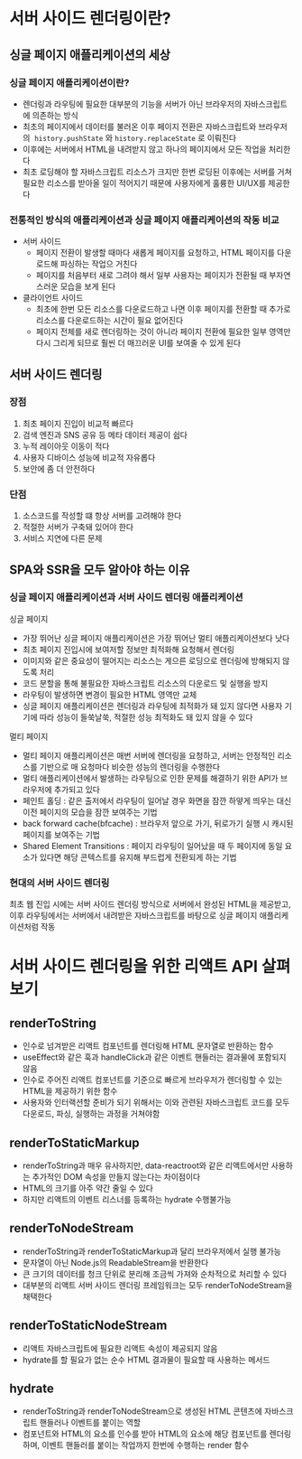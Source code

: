 # 서버 사이드 렌더링이란?

## 싱글 페이지 애플리케이션의 세상

### 싱글 페이지 애플리케이션이란?

- 렌더링과 라우팅에 필요한 대부분의 기능을 서버가 아닌 브라우저의 자바스크립트에 의존하는 방식
- 최초의 페이지에서 데이터를 불러온 이후 페이지 전환은 자바스크립트와 브라우저의  `history.pushState` 와 `history.replaceState` 로 이뤄진다
- 이후에는 서버에서 HTML을 내려받지 않고 하나의 페이지에서 모든 작업을 처리한다
- 최초 로딩해야 할 자바스크립트 리소스가 크지만 한번 로딩된 이후에는 서버를 거쳐 필요한 리소스를 받아올 일이 적어지기 때문에 사용자에게 훌륭한 UI/UX를 제공한다

### **전통적인 방식의 애플리케이션과 싱글 페이지 애플리케이션의 작동 비교**

- 서버 사이드
    - 페이지 전환이 발생할 때마다 새롭게 페이지를 요청하고, HTML 페이지를 다운로드해 파싱하는 작업으 거친다
    - 페이지를 처음부터 새로 그려야 해서 일부 사용자는 페이지가 전환될 때 부자연스러운 모습을 보게 된다
- 클라이언트 사이드
    - 최초에 한번 모든 리소스를 다운로드하고 나면 이후 페이지를 전환할 때 추가로 리소스를 다운로드하는 시간이 필요 없어진다
    - 페이지 전체를 새로 렌더링하는 것이 아니라 페이지 전환에 필요한 일부 영역만 다시 그리게 되므로 훨씬 더 매끄러운 UI를 보여줄 수 있게 된다

## 서버 사이드 렌더링

### 장점

1. 최초 페이지 진입이 비교적 빠르다
2. 검색 엔진과 SNS 공유 등 메타 데이터 제공이 쉽다
3. 누적 레이아웃 이동이 적다
4. 사용자 디바이스 성능에 비교적 자유롭다
5. 보안에 좀 더 안전하다

### 단점

1. 소스코드를 작성할 떄 항상 서버를 고려해야 한다
2. 적절한 서버가 구축돼 있어야 한다
3. 서비스 지연에 다른 문제 

## **SPA와 SSR을 모두 알아야 하는 이유**

### **싱글 페이지 애플리케이션과 서버 사이드 렌더링 애플리케이션**

싱글 페이지

- 가장 뛰어난 싱글 페이지 애플리케이션은 가장 뛰어난 멀티 애플리케이션보다 낫다
- 최초 페이지 진입시에 보여저할 정보만 최적화해 요청해서 렌더링
- 이미지와 같은 중요성이 떨어지는 리소스는 게으른 로딩으로 렌더링에 방해되지 않도록 처리
- 코드 분할을 통해 불필요한 자바스크립트 리소스의 다운로드 및 실행을 방지
- 라우팅이 발생하면 변경이 필요한 HTML 영역만 교체
- 싱글 페이지 애플리케이션은 렌더링과 라우팅에 최적화가 돼 있지 않다면 사용자 기기에 따라 성능이 들쑥날쑥, 적절한 성능 최적화도 돼 있지 않을 수 있다

멀티 페이지

- 멀티 페이지 애플리케이션은 매번 서버에 렌더링을 요청하고, 서버는 안정적인 리소스를 기반으로 매 요청마다 비슷한 성능의 렌더링을 수행한다
- 멀티 애플리케이션에서 발생하는 라우팅으로 인한 문제를 해결하기 위한 API가 브라우저에 추가되고 있다
- 페인트 홀딩 : 같은 출저에서 라우팅이 일어날 경우 화면을 잠깐 하얗게 띄우는 대신 이전 페이지의 모습을 잠깐 보여주는 기법
- back forward cache(bfcache) : 브라우저 앞으로 가기, 뒤로가기 실행 시 캐시된 페이지를 보여주는 기법
- Shared Element Transitions : 페이지 라우팅이 일어났을 때 두 페이지에 동일 요소가 있다면 해당 콘텍스트를 유지해 부드럽게 전환되게 하는 기법

### **현대의 서버 사이드 렌더링**

최초 웹 진입 시에는 서버 사이드 렌더링 방식으로 서버에서 완성된 HTML을 제공받고, 이후 라우팅에서는 서버에서 내려받은 자바스크립트를 바탕으로 싱글 페이지 애플리케이션처럼 작동

# 서버 사이드 렌더링을 위한 리액트 API 살펴보기

## **renderToString**

- 인수로 넘겨받은 리액트 컴포넌트를 렌더링해 HTML 문자열로 반환하는 함수
- useEffect와 같은 훅과 handleClick과 같은 이벤트 핸들러는 결과물에 포함되지 않음
- 인수로 주어진 리액트 컴포넌트를 기준으로 빠르게 브라우저가 렌더링할 수 있는 HTML을 제공하기 위한 함수
- 사용자와 인터랙션할 준비가 되기 위해서는 이와 관련된 자바스크립트 코드를 모두 다운로드, 파싱, 실행하는 과정을 거쳐야함

## **renderToStaticMarkup**

- renderToString과 매우 유사하지만, data-reactroot와 같은 리액트에서만 사용하는 추가적인 DOM 속성을 만들지 않는다는 차이점이다
- HTML의 크기를 아주 약간 줄일 수 있다
- 하지만 리액트의 이벤트 리스너를 등록하는 hydrate 수행불가능

## **renderToNodeStream**

- renderToString과 renderToStaticMarkup과 달리 브라우저에서 실행 불가능
- 문자열이 아닌 Node.js의 ReadableStream을 반환한다
- 큰 크기의 데이터를 청크 단위로 분리해 조금씩 가져와 순차적으로 처리할 수 있다
- 대부분의 리액트 서버 사이드 렌더링 프레임워크는 모두 renderToNodeStream을 채택한다

## **renderToStaticNodeStream**

- 리액트 자바스크립트에 필요한 리액트 속성이 제공되지 않음
- hydrate를 할 필요가 없는 순수 HTML 결과물이 필요할 때 사용하는 메서드

## **hydrate**

- renderToString과 renderToNodeStream으로 생성된 HTML 콘텐츠에 자바스크립트 핸들러나 이벤트를 붙이는 역할
- 컴포넌트와 HTML의 요소를 인수를 받아 HTML의 요소에 해당 컴포넌트를 렌더링하며, 이벤트 핸들러를 붙이는 작업까지 한번에 수행하는 render 함수
